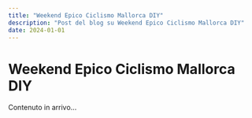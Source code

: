 ```yaml
---
title: "Weekend Epico Ciclismo Mallorca DIY"
description: "Post del blog su Weekend Epico Ciclismo Mallorca DIY"
date: 2024-01-01
---
```


# Weekend Epico Ciclismo Mallorca DIY

Contenuto in arrivo...

